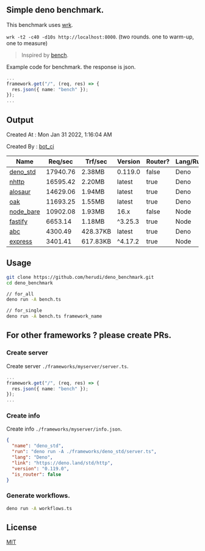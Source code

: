 ## Simple deno benchmark.
This benchmark uses [wrk](https://github.com/wg/wrk).

`wrk -t2 -c40 -d10s http://localhost:8000`. (two rounds. one to warm-up, one to measure)

> Inspired by [bench](https://github.com/denosaurs/bench).

Example code for benchmark. the response is json.
```ts
...
framework.get("/", (req, res) => {
  res.json({ name: "bench" });
});
...
```

## Output
Created At : Mon Jan 31 2022, 1:16:04 AM

Created By : [bot_ci](https://github.com/herudi/deno_benchmarks/commits?author=github-actions%5Bbot%5D)

|Name|Req/sec|Trf/sec|Version|Router?|Lang/Runtime|
|----|----|----|----|----|----|
|[deno_std](https://deno.land/std/http)|17940.76|2.38MB|0.119.0|false|Deno|
|[nhttp](https://github.com/nhttp/nhttp)|16595.42|2.20MB|latest|true|Deno|
|[alosaur](https://github.com/alosaur/alosaur)|14629.06|1.94MB|latest|true|Deno|
|[oak](https://github.com/oakserver/oak)|11693.25|1.55MB|latest|true|Deno|
|[node_bare](https://nodejs.org)|10902.08|1.93MB|16.x|false|Node|
|[fastify](https://github.com/fastify/fastify)|6653.14|1.18MB|^3.25.3|true|Node|
|[abc](https://deno.land/x/abc)|4300.49|428.37KB|latest|true|Deno|
|[express](https://github.com/expressjs/express)|3401.41|617.83KB|^4.17.2|true|Node|


## Usage
```bash
git clone https://github.com/herudi/deno_benchmark.git
cd deno_benchmark

// for_all
deno run -A bench.ts

// for_single
deno run -A bench.ts framework_name
```
## For other frameworks ? please create PRs.
### Create server
Create server `./frameworks/myserver/server.ts`.
```ts
...
framework.get("/", (req, res) => {
  res.json({ name: "bench" });
});
...
```
### Create info
Create info `./frameworks/myserver/info.json`.
```json
{
  "name": "deno_std",
  "run": "deno run -A ./frameworks/deno_std/server.ts",
  "lang": "Deno",
  "link": "https://deno.land/std/http",
  "version": "0.119.0",
  "is_router": false
}
```
### Generate workflows.
```bash
deno run -A workflows.ts
```
## License

[MIT](LICENSE)

